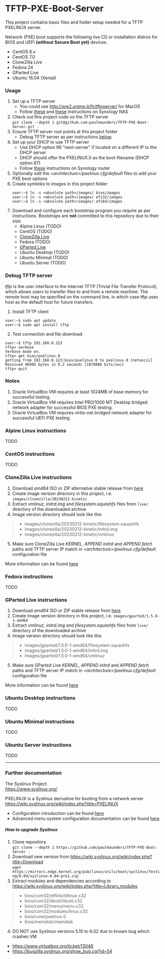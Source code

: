 # TFTP-PXE-Boot-Server

This project contains basic files and folder setup needed for a TFTP PXELINUX server.

Network (PXE) boot supports the following live CD or installation distros for BIOS and UEFI **(without Secure Boot yet)** devices.
* CentOS 6.x
* CentOS 7.0
* CloneZilla Live
* Fedora 24
* GParted Live
* Ubuntu 16.04 (Xenial)

### Usage
1. Set up a TFTP server
    * You could use http://ww2.unime.it/flr/tftpserver/ for MacOS
    * Follow [these](http://www.pyrosoft.co.uk/blog/2013/01/13/setting-up-a-pxe-boot-server-on-synology-dsm-4-2-beta/) and [these](https://kb.synology.com/en-us/DSM/tutorial/How_to_implement_PXE_with_Synology_NAS) instructions on Synology NAS
2. Check out this project code on the TFTP server  
    `git clone --depth 1 git@github.com:paulmaunders/TFTP-PXE-Boot-Server.git .`
3. Ensure TFTP server root points at this project folder
    * Debug TFTP server as per instructions [below](#Debug-TFTP-server)
4. Set up your DHCP to use TFTP server
    * Use DHCP option 66 "next-server" if located on a different IP to the DHCP server
    * DHCP should offer the PXELINUX.0 as the boot filename (DHCP option 67)
    * Follow [these](https://community.synology.com/enu/forum/2/post/124897) instructions on Synology router
5. Optionally edit the _\<architecture\>/pxelinux.cfg/default_ files to add your PXE boot options
6. Create symlinks to images in this project folder
    ```shell
    user:~$ ln -s <absolute path>/images/ bios/images
    user:~$ ln -s <absolute path>/images/ efi32/images
    user:~$ ln -s <absolute path>/images/ efi64/images
    ```
7. Download and configure each bootstrap program you require as per instructions. Bootstraps are **not** committed to this repository due to their size.
    * Alpine Linux (TODO)
    * CentOS (TODO)
    * [CloneZilla Live](#CloneZilla-Live-instructions)
    * Fedora (TODO)
    * [GParted Live](#GParted-Live-instructions)
    * Ubuntu Desktop (TODO)
    * Ubuntu Minimal (TODO)
    * Ubuntu Server (TODO)

### Debug TFTP server
_tftp_ is the user interface to the Internet TFTP (Trivial File Transfer Protocol), which allows users to transfer files to and from a remote machine. The remote host may be specified on the command line, in which case tftp uses host as the default host for future transfers.
1. Install TFTP client
  ```shell
  user:~$ sudo apt update
  user:~$ sudo apt install tftp
  ```
2. Test connection and file download
  ```shell
  user:~$ tftp 192.168.0.123
  tftp> verbose
  Verbose mode on.
  tftp> get bios/pxelinux.0
  getting from 192.168.0.123:bios/pxelinux.0 to pxelinux.0 [netascii]
  Received 46995 bytes in 0.2 seconds [1879800 bits/sec]
  tftp> quit
  ```

### Notes
1. Oracle VirtualBox VM requires at least 1024MB of base memory for successful testing.
2. Oracle VirtualBox VM requires Intel PRO/1000 MT Desktop bridged network adapter for successful BIOS PXE testing.
3. Oracle VirtualBox VM requires virtio-net bridged network adapter for successful UEFI PXE testing.

### Alpine Linux instructions
TODO

### CentOS instructions
TODO

### CloneZilla Live instructions
1. Download _amd64_ ISO or ZIP alternative stable release from [here](https://clonezilla.org/downloads/download.php?branch=alternative)
2. Create image version directory in this project, i.e. `images/clonezilla/20230212-kinetic`
3. Extract _vmlinuz_, _initrd.img_ and _filesystem.squashfs_ files from `live/` directory of the downloaded archive
4. Image version directory should look like this
  > * images/clonezilla/20230212-kinetic/filesystem.squashfs
  > * images/clonezilla/20230212-kinetic/initrd.img
  > * images/clonezilla/20230212-kinetic/vmlinuz
5. Make sure CloneZilla Live _KERNEL_, _APPEND initrd_ and _APPEND fetch_ paths and TFTP server IP match in _\<architecture\>/pxelinux.cfg/default_ configuration file

More information can be found [here](https://clonezilla.org/livepxe.php)

### Fedora instructions
TODO

### GParted Live instructions
1. Download _amd64_ ISO or ZIP stable release from [here](https://sourceforge.net/projects/gparted/files/gparted-live-stable/)
2. Create image version directory in this project, i.e. `images/gparted/1.5.0-1-amd64`
3. Extract _vmlinuz_, _initrd.img_ and _filesystem.squashfs_ files from `live/` directory of the downloaded archive
4. Image version directory should look like this
  > * images/gparted/1.5.0-1-amd64/filesystem.squashfs
  > * images/gparted/1.5.0-1-amd64/initrd.img
  > * images/gparted/1.5.0-1-amd64/vmlinuz
5. Make sure GParted Live _KERNEL_, _APPEND initrd_ and _APPEND fetch_ paths and TFTP server IP match in _\<architecture\>/pxelinux.cfg/default_ configuration file

More information can be found [here](https://gparted.org/livepxe.php)

### Ubuntu Desktop instructions
TODO

### Ubuntu Minimal instructions
TODO

### Ubuntu Server instructions
TODO

---
### Further documentation
The Syslinux Project  
https://www.syslinux.org/  

PXELINUX is a Syslinux derivative for booting from a network server  
https://wiki.syslinux.org/wiki/index.php?title=PXELINUX

* Configuration introduction can be found [here](https://wiki.syslinux.org/wiki/index.php?title=Config)
* Advanced menu system configuration documentation can be found [here](https://wiki.syslinux.org/wiki/index.php?title=Menu)

##### How to upgrade Syslinux
1. Clone repository  
  `git clone --depth 1 https://github.com/paulmaunders/TFTP-PXE-Boot-Server .`
2. Download new version from https://wiki.syslinux.org/wiki/index.php?title=Download  
  `wget https://mirrors.edge.kernel.org/pub/linux/utils/boot/syslinux/Testing/6.04/syslinux-6.04-pre1.zip`
3. Extract modules and dependencies according to https://wiki.syslinux.org/wiki/index.php?title=Library_modules
  > * bios/com32/elflink/ldlinux.c32
  > * bios/com32/libutil/libutil.c32
  > * bios/com32/menu/menu.c32
  > * bios/com32/modules/linux.c32
  > * bios/core/pxelinux.0
  > * bios/memdisk/memdisk
4. DO NOT use Syslinux versions 5.10 to 6.02 due to known bug which crashes VM
  * https://www.virtualbox.org/ticket/13048
  * https://bugzilla.syslinux.org/show_bug.cgi?id=54
